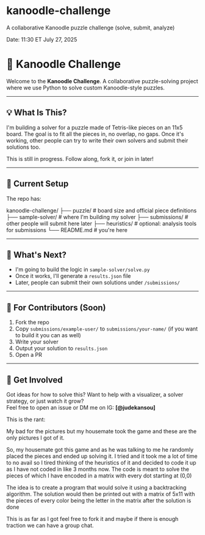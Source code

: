 # kanoodle-challenge
A collaborative Kanoodle puzzle challenge (solve, submit, analyze)

Date: 11:30 ET July 27, 2025

# 🧩 Kanoodle Challenge

Welcome to the **Kanoodle Challenge**. A collaborative puzzle-solving project where we use Python to solve custom Kanoodle-style puzzles.

---

## 💡 What Is This?

I'm building a solver for a puzzle made of Tetris-like pieces on an 11x5 board. The goal is to fit all the pieces in, no overlap, no gaps. Once it's working, other people can try to write their own solvers and submit their solutions too.

This is still in progress. Follow along, fork it, or join in later!

---

## 🔧 Current Setup

The repo has:

kanoodle-challenge/
├── puzzle/ # board size and official piece definitions
├── sample-solver/ # where I'm building my solver
├── submissions/ # other people will submit here later
├── heuristics/ # optional: analysis tools for submissions
└── README.md # you're here


---

## 🎯 What's Next?

- I'm going to build the logic in `sample-solver/solve.py`
- Once it works, I'll generate a `results.json` file
- Later, people can submit their own solutions under `/submissions/`

---

## 🧠 For Contributors (Soon)

1. Fork the repo
2. Copy `submissions/example-user/` to `submissions/your-name/` (if you want to build it you can as well)
3. Write your solver
4. Output your solution to `results.json`
5. Open a PR


---

## 🙌 Get Involved

Got ideas for how to solve this? Want to help with a visualizer, a solver strategy, or just watch it grow?  
Feel free to open an issue or DM me on IG: **[@judekansou]**



This is the rant:

My bad for the pictures but my housemate took the game and these are the only pictures I got of it.

So, my housemate got this game and as he was talking to me he randomly placed the pieces and ended up solving it. I tried and it took me a lot of time to no avail so I tired thinking of the heuristics of it and decided to code it up as I have not coded in like 3 months now. The code is meant to solve the pieces of which I have encoded in a matrix with every dot starting at (0,0)

The idea is to create a program that would solve it using a backtracking algorithm. The solution would then be printed out with a matrix of 5x11 with the pieces of every color being the letter in the matrix after the solution is done


This is as far as I got feel free to fork it and maybe if there is enough traction we can have a group chat.



